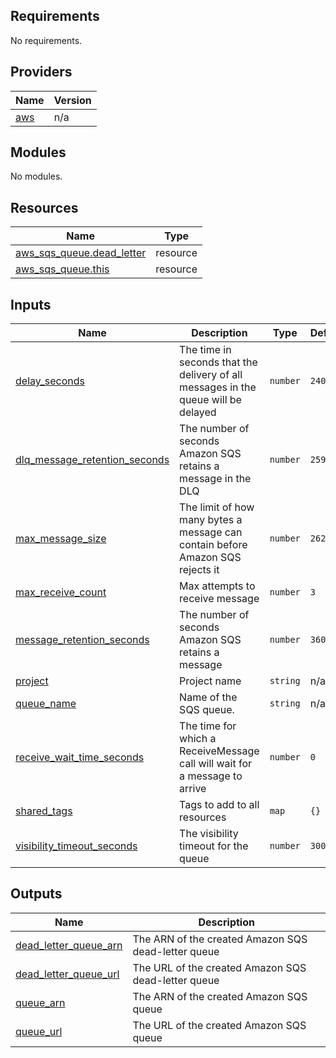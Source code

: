 <!-- BEGIN_TF_DOCS -->
## Requirements

No requirements.

## Providers

| Name | Version |
|------|---------|
| <a name="provider_aws"></a> [aws](#provider\_aws) | n/a |

## Modules

No modules.

## Resources

| Name | Type |
|------|------|
| [aws_sqs_queue.dead_letter](https://registry.terraform.io/providers/hashicorp/aws/latest/docs/resources/sqs_queue) | resource |
| [aws_sqs_queue.this](https://registry.terraform.io/providers/hashicorp/aws/latest/docs/resources/sqs_queue) | resource |

## Inputs

| Name | Description | Type | Default | Required |
|------|-------------|------|---------|:--------:|
| <a name="input_delay_seconds"></a> [delay\_seconds](#input\_delay\_seconds) | The time in seconds that the delivery of all messages in the queue will be delayed | `number` | `240` | no |
| <a name="input_dlq_message_retention_seconds"></a> [dlq\_message\_retention\_seconds](#input\_dlq\_message\_retention\_seconds) | The number of seconds Amazon SQS retains a message in the DLQ | `number` | `259200` | no |
| <a name="input_max_message_size"></a> [max\_message\_size](#input\_max\_message\_size) | The limit of how many bytes a message can contain before Amazon SQS rejects it | `number` | `262144` | no |
| <a name="input_max_receive_count"></a> [max\_receive\_count](#input\_max\_receive\_count) | Max attempts to receive message | `number` | `3` | no |
| <a name="input_message_retention_seconds"></a> [message\_retention\_seconds](#input\_message\_retention\_seconds) | The number of seconds Amazon SQS retains a message | `number` | `3600` | no |
| <a name="input_project"></a> [project](#input\_project) | Project name | `string` | n/a | yes |
| <a name="input_queue_name"></a> [queue\_name](#input\_queue\_name) | Name of the SQS queue. | `string` | n/a | yes |
| <a name="input_receive_wait_time_seconds"></a> [receive\_wait\_time\_seconds](#input\_receive\_wait\_time\_seconds) | The time for which a ReceiveMessage call will wait for a message to arrive | `number` | `0` | no |
| <a name="input_shared_tags"></a> [shared\_tags](#input\_shared\_tags) | Tags to add to all resources | `map` | `{}` | no |
| <a name="input_visibility_timeout_seconds"></a> [visibility\_timeout\_seconds](#input\_visibility\_timeout\_seconds) | The visibility timeout for the queue | `number` | `300` | no |

## Outputs

| Name | Description |
|------|-------------|
| <a name="output_dead_letter_queue_arn"></a> [dead\_letter\_queue\_arn](#output\_dead\_letter\_queue\_arn) | The ARN of the created Amazon SQS dead-letter queue |
| <a name="output_dead_letter_queue_url"></a> [dead\_letter\_queue\_url](#output\_dead\_letter\_queue\_url) | The URL of the created Amazon SQS dead-letter queue |
| <a name="output_queue_arn"></a> [queue\_arn](#output\_queue\_arn) | The ARN of the created Amazon SQS queue |
| <a name="output_queue_url"></a> [queue\_url](#output\_queue\_url) | The URL of the created Amazon SQS queue |
<!-- END_TF_DOCS -->